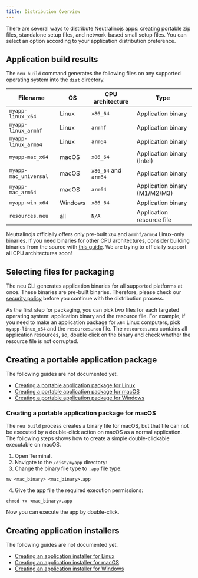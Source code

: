 ```yaml
---
title: Distribution Overview
---
```


There are several ways to distribute Neutralinojs apps: creating portable zip files, standalone setup files, and network-based
small setup files. You can select an option according to your application distribution preference.

## Application build results

The `neu build` command generates the following files on any supported operating system into the `dist` directory.

| Filename                |   OS    | CPU architecture     | Type                             |
|-------------------------|---------|----------------------|----------------------------------|
| `myapp-linux_x64`       | Linux   | `x86_64`             | Application binary               |
| `myapp-linux_armhf`     | Linux   | `armhf`              | Application binary               |
| `myapp-linux_arm64`     | Linux   | `arm64`              | Application binary               |
| `myapp-mac_x64`         | macOS   | `x86_64`             | Application binary (Intel)       |
| `myapp-mac_universal`   | macOS   | `x86_64` and `arm64` | Application binary               |
| `myapp-mac_arm64`       | macOS   | `arm64`              | Application binary (M1/M2/M3)    |
| `myapp-win_x64`         | Windows | `x86_64`             | Application binary               |
| `resources.neu`         | all     | `N/A`                | Application resource file        |

Neutralinojs officially offers only pre-built `x64` and `armhf/arm64` Linux-only binaries.
If you need binaries for other CPU architectures, consider building binaries from the source
with [this guide](../contributing/framework-developer-guide). We are trying to officially support all CPU
architectures soon!

## Selecting files for packaging

The neu CLI generates application binaries for all supported platforms at once. These binaries are pre-built binaries.
Therefore, please check our
[security policy](https://github.com/neutralinojs/neutralinojs/security/policy#prebuilt-binaries) before you continue
with the distribution process.

As the first step for packaging, you can pick two files for each targeted operating system: application binary and
the resource file. For example, if you need to make an application package for `x64` Linux computers, pick `myapp-linux_x64`
and the `resources.neu` file. The `resources.neu` contains all application resources, so, double click on the binary and check whether
the resource file is not corrupted.

## Creating a portable application package

The following guides are not documented yet.

- [Creating a portable application package for Linux](#)
- [Creating a portable application package for macOS](#)
- [Creating a portable application package for Windows](#)

### Creating a portable application package for macOS

The `neu build` process creates a binary file for macOS, but that file can not be executed by a double-click action on macOS as a normal application.
The following steps shows how to create a simple double-clickable executable on macOS.

1. Open Terminal.
2. Navigate to the `/dist/myapp` directory:
3. Change the binary file type to `.app` file type:
```
mv <mac_binary> <mac_binary>.app
```
4. Give the app file the required execution permissions:
```
chmod +x <mac_binary>.app
```

Now you can execute the app by double-click.

## Creating application installers

The following guides are not documented yet.

- [Creating an application installer for Linux](#)
- [Creating an application installer for macOS](#)
- [Creating an application installer for Windows](#)




